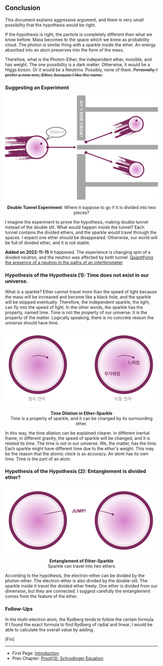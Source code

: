 ## Conclusion

This document explains aggressive argument, and there is very small possibility that the hypothesis would be right.

If the hypothesis is right, the particle is completely different then what we know before. Mass becomes to the space which we knew as probability cloud. The photon is similar thing with a sparkle inside the ether. An energy absorbed into an atom preserves into the form of the mass.

Therefore, what is the Photon-Ether, the independent ether, invisible, and has weight. The one possibility is a dark matter. Otherwise, it would be a Higgs boson. Or it would be a Neutrino. Possibly, none of them. ~~Personally, I prefer a new one, Ether, because I like the name.~~

### Suggesting an Experiment

<p align="center">
 <img src="../images/pic13.png">
</p>

<p align="center"><strong>Double Tunnel Experiment</strong>: Where it suppose to go if it is divided into two pieces?</p>

I imagine the experiment to prove the hypothesis, making double tunnel instead of the double slit. What would happen inside the tunnel? Each tunnel contains the divided ethers, and the sparkle would travel through the spaces. I expect one ether should be disappeared. Otherwise, our world will be full of divided ether, and it is not stable.

**Added on 2022-11-15** It happened. The experience is changing spin of a divided neutron, and the neutron was affected by both tunnel. [Quantifying the presence of a neutron in the paths of an interferometer](https://journals.aps.org/prresearch/abstract/10.1103/PhysRevResearch.4.023075)

### Hypothesis of the Hypothesis (1): Time does not exist in our universe.

What is a sparkle? Ether cannot travel more than the speed of light because the mass will be increased and become like a black hole, and the sparkle will be stopped eventually. Therefore, the independent sparkle, the light, can fly into the speed of light. In the other words, the sparkle has the property, named time. Time is not the property of our universe. It is the property of the matter. Logically speaking, there is no concrete reason the universe should have time.

<p align="center">
 <img src="../images/pic14.png">
</p>

<p align="center"><strong>Time Dilation in Ether-Sparkle</strong><br>Time is a property of sparkle, and it can be changed by its surrounding ether.</p>

In this way, the time dilation can be explained clearer. In different inertial frame, in different gravity, the speed of sparkle will be changed, and it is related its time. The time is not in our universe. We, the matter, has the time. Each sparkle might have different time due to the ether's weight. This may be the reason that the atomic clock is so accuracy. An atom has its own time. Time is the part of an atom.

### Hypothesis of the Hypothesis (2): Entanglement is divided ether?

<p align="center">
 <img src="../images/pic15.png">
</p>

<p align="center"><strong>Entanglement of Ether-Sparkle</strong><br>Sparkle can travel into two ethers</p>

According to the hypothesis, the electron-ether can be divided by the photon-ether. The electron-ether is also divided by the double-slit. The sparkle inside it travel the divided ether freely. One ether is divided from our dimension, but they are connected. I suggest carefully the entanglement comes from the feature of the ether.

### Follow-Ups

In the multi-electron atom, the Rydberg tends to follow the certain formula. If I found the exact formula to find Rydberg of radial and linear, I would be able to calculate the overall value by adding.

[Fin]

---

-   First Page: [Introduction](../README.md)
-   Prev Chapter: [Proof(3): Schrodinger Equation](./schrodinger_equation_en.md)
